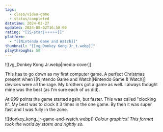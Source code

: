 ```yaml
---
tags:
  - class/video-game
  - status/completed
datetime: 2024-02-27
updated: 2024-08-02T16:50:00
rating: "[[5-star|⭐️⭐️⭐️⭐️⭐️]]"
platform:
  - "[[Nintendo Game and Watch]]"
thumbnail: "[[vg_Donkey Kong Jr_t.webp]]"
playthroughs: 50
---
```

![[vg_Donkey Kong Jr.webp|media-cover]]

This has to go down as my first computer game. A perfect Christmas present when [[Nintendo Game and Watch|Nintendo Game & Watch]] devices were all the rage. My brothers got a game as well. I always thought mine was the best (as I'm sure each of us did). 

At 999 points the game started again, but faster. This was called "clocking it". My best was to clock it 3 times in the one game. By then it was super fast and I was fully in the zone.

![[donkey_kong_jr-game-and-watch.webp]]
*Colour graphics! This format took the world by storm and rightly so.*

